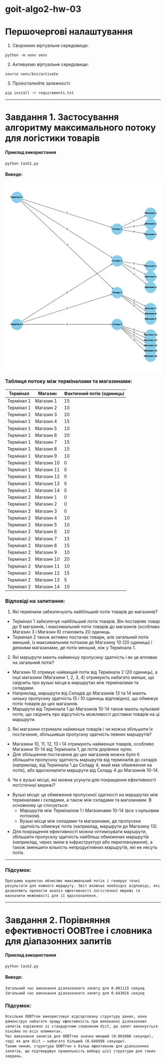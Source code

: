 # goit-algo2-hw-03

# Першочергові налаштування
1. Сворюємо віртуальне середовище:
```
python -m venv venv
```
2. Активуємо віртуальне середовище:
```
source venv/bin/activate
```
3. Проінсталюйте залежності:
```
pip install -r requirements.txt 
```
----
# Завдання 1. Застосування алгоритму максимального потоку для логістики товарів

#### Приклад використання
```
python task1.py
```
#### Виведе:
![alt text](img/image-1.png)

### Таблиця потоку між терміналами та магазинами:

| Термінал   | Магазин   | Фактичний потік (одиниць) |
|------------|-----------|---------------------------|
| Термінал 1 | Магазин 1 | 15                        |
| Термінал 1 | Магазин 2 | 10                        |
| Термінал 1 | Магазин 3 | 20                        |
| Термінал 1 | Магазин 4 | 15                        |
| Термінал 1 | Магазин 5 | 10                        |
| Термінал 1 | Магазин 6 | 20                        |
| Термінал 1 | Магазин 7 | 15                        |
| Термінал 1 | Магазин 8 | 15                        |
| Термінал 1 | Магазин 9 | 10                        |
| Термінал 1 | Магазин 10| 0                         |
| Термінал 1 | Магазин 11| 0                         |
| Термінал 1 | Магазин 12| 0                         |
| Термінал 1 | Магазин 13| 0                         |
| Термінал 1 | Магазин 14| 0                         |
| Термінал 2 | Магазин 1 | 0                         |
| Термінал 2 | Магазин 2 | 0                         |
| Термінал 2 | Магазин 3 | 0                         |
| Термінал 2 | Магазин 4 | 10                        |
| Термінал 2 | Магазин 5 | 10                        |
| Термінал 2 | Магазин 6 | 10                        |
| Термінал 2 | Магазин 7 | 15                        |
| Термінал 2 | Магазин 8 | 15                        |
| Термінал 2 | Магазин 9 | 10                        |
| Термінал 2 | Магазин 10| 20                        |
| Термінал 2 | Магазин 11| 10                        |
| Термінал 2 | Магазин 12| 15                        |
| Термінал 2 | Магазин 13| 5                         |
| Термінал 2 | Магазин 14| 10                        |


### Відповіді на запитання:
1. Які термінали забезпечують найбільший потік товарів до магазинів?
- Термінал 1 забезпечує найбільший потік товарів. Він поставляє товар до 9 магазинів, і максимальний потік товарів до магазинів (особливо Магазин 3 і Магазин 6) становить 20 одиниць.
- Термінал 2 також активно постачає товари, але загальний потік менший, із максимальним потоком до Магазину 10 (20 одиниць) і деякими магазинами, де потік менший, ніж у Термінала 1.

2. Які маршрути мають найменшу пропускну здатність і як це впливає на загальний потік?
- Магазин 10 отримує найвищий потік від Термінала 2 (20 одиниць), а інші магазини (Магазини 1, 2, 3, 4) отримують набагато менше, що свідчить про вузькі місця в маршрутах між терміналами та складами.
- Наприклад, маршрути від Складів до Магазинів 13 та 14 мають низьку пропускну здатність (5 і 10 одиниць відповідно), що обмежує потік товарів до цих магазинів.
- Маршрути від Термінала 1 до Магазинів 10-14 також мають нульовий потік, що свідчить про відсутність можливості доставки товарів на ці маршрути.

3. Які магазини отримали найменше товарів і чи можна збільшити їх постачання, збільшивши пропускну здатність певних маршрутів?
- Магазини 10, 11, 12, 13 і 14 отримують найменше товарів, особливо Магазини 10-14 від Термінала 1, де потік дорівнює нулю.
- Для збільшення постачання до цих магазинів можна було б збільшити пропускну здатність маршрутів від терміналів до складів (наприклад, від Термінала 1 до Складу 4, який має обмеження на потік), або вдосконалити маршрути від Складу 4 до Магазинів 10-14.

4. Чи є вузькі місця, які можна усунути для покращення ефективності логістичної мережі?
- Вузькі місця: це обмеження пропускної здатності на маршрутах між терміналами і складами, а також між складами та магазинами. В основному це стосується:
    - Маршрутів між Терміналом 1 і Магазинами 10-14 (все з нульовим потоком).
    - Вузькі місця між складами та магазинами, де пропускна здатність обмежує потік (наприклад, маршрути до Магазину 13).
- Для покращення ефективності можна оптимізувати маршрути, збільшити пропускну здатність найбільш обмежених маршрутів (наприклад, через зміни в інфраструктурі або перепланування), а також зменшити кількість непродуктивних маршрутів, які не несуть потік.

----

### Підсумок:
    Програма коректно обчислює максимальний потік і генерує точні результати для кожного маршруту. Звіт включає необхідні відповіді, які дозволяють провести аналіз ефективності логістичної мережі та визначити можливості для її вдосконалення.

----

# Завдання 2. Порівняння ефективності OOBTree і словника для діапазонних запитів

#### Приклад використання
```
python task2.py
```
#### Виведе:
````
Загальний час виконання діапазонного запиту для 0.001115 секунд
Загальний час виконання діапазонного запиту для 0.643016 секунд
````

### Підсумок:
    Оскільки OOBTree використовує відсортовану структуру даних, вона демонструє набагато кращу ефективність при виконанні діапазонних запитів порівняно зі стандартним словником dict, де запит виконується лінійно по всіх елементах.
    Час виконання запитів для OOBTree значно менший (0.001086 секунди), тоді як для dict — набагато більший (0.646696 секунди).
    Таким чином, структура OOBTree є більш ефективною для діапазонних запитів, що підтверджує правильність вибору цієї структури для таких завдань.